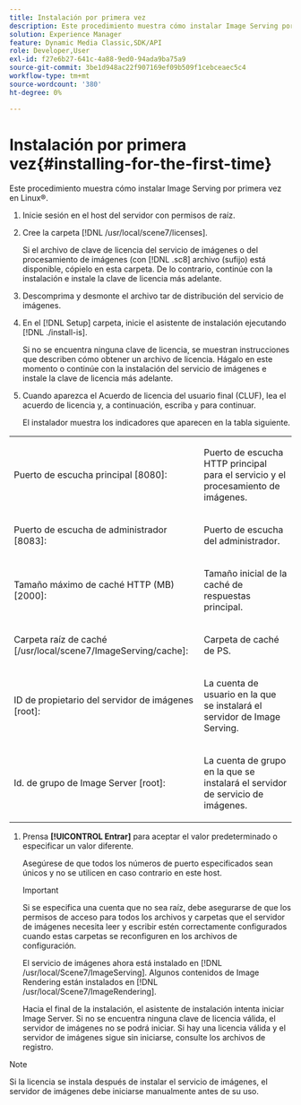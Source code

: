 ```yaml
---
title: Instalación por primera vez
description: Este procedimiento muestra cómo instalar Image Serving por primera vez en Linux®.
solution: Experience Manager
feature: Dynamic Media Classic,SDK/API
role: Developer,User
exl-id: f27e6b27-641c-4a88-9ed0-94ada9ba75a9
source-git-commit: 3be1d948ac22f907169ef09b509f1cebceaec5c4
workflow-type: tm+mt
source-wordcount: '380'
ht-degree: 0%

---
```


# Instalación por primera vez{#installing-for-the-first-time}

Este procedimiento muestra cómo instalar Image Serving por primera vez en Linux®.

1. Inicie sesión en el host del servidor con permisos de raíz.
1. Cree la carpeta [!DNL /usr/local/scene7/licenses].

   Si el archivo de clave de licencia del servicio de imágenes o del procesamiento de imágenes (con [!DNL .sc8] archivo (sufijo) está disponible, cópielo en esta carpeta. De lo contrario, continúe con la instalación e instale la clave de licencia más adelante.
1. Descomprima y desmonte el archivo tar de distribución del servicio de imágenes.
1. En el [!DNL Setup] carpeta, inicie el asistente de instalación ejecutando [!DNL ./install-is].

   Si no se encuentra ninguna clave de licencia, se muestran instrucciones que describen cómo obtener un archivo de licencia. Hágalo en este momento o continúe con la instalación del servicio de imágenes e instale la clave de licencia más adelante.
1. Cuando aparezca el Acuerdo de licencia del usuario final (CLUF), lea el acuerdo de licencia y, a continuación, escriba `y` para continuar.

   El instalador muestra los indicadores que aparecen en la tabla siguiente.

<table id="table_0E7B673CAD8E4C5EB72F8283A0DDEFC8"> 
 <tbody> 
  <tr> 
   <td colname="col1"> <p><span class="codeph"> Puerto de escucha principal [8080]:</span> </p> </td>
   <td colname="col2"> <p>Puerto de escucha HTTP principal para el servicio y el procesamiento de imágenes. </p> </td>
  </tr> 
  <tr> 
   <td colname="col1"> <p><span class="codeph"> Puerto de escucha de administrador [8083]:</span> </p> </td> 
   <td colname="col2"> <p>Puerto de escucha del administrador. </p> </td>
  </tr> 
  <tr> 
   <td colname="col1"> <p><span class="codeph"> Tamaño máximo de caché HTTP (MB) [2000]:</span> </p> </td> 
   <td colname="col2"> <p>Tamaño inicial de la caché de respuestas principal. </p> </td>
  </tr>
  <tr> 
   <td colname="col1"> <p><span class="codeph"> Carpeta raíz de caché [/usr/local/scene7/ImageServing/cache]:</span> </p> </td> 
   <td colname="col2"> <p>Carpeta de caché de PS. </p> </td> 
  </tr> 
  <tr> 
   <td colname="col1"> <p><span class="codeph"> ID de propietario del servidor de imágenes [root]:</span> </p> </td>
   <td colname="col2"> <p>La cuenta de usuario en la que se instalará el servidor de Image Serving. </p> </td>
  </tr>
  <tr> 
   <td colname="col1"> <p><span class="codeph"> Id. de grupo de Image Server [root]:</span> </p> </td>
   <td colname="col2"> <p>La cuenta de grupo en la que se instalará el servidor de servicio de imágenes. </p> </td>
  </tr>
 </tbody>
</table>

1. Prensa **[!UICONTROL Entrar]** para aceptar el valor predeterminado o especificar un valor diferente.

   Asegúrese de que todos los números de puerto especificados sean únicos y no se utilicen en caso contrario en este host.

   >[!IMPORTANT]
   >
   >Si se especifica una cuenta que no sea raíz, debe asegurarse de que los permisos de acceso para todos los archivos y carpetas que el servidor de imágenes necesita leer y escribir estén correctamente configurados cuando estas carpetas se reconfiguren en los archivos de configuración.
   >
   >El servicio de imágenes ahora está instalado en [!DNL /usr/local/Scene7/ImageServing]. Algunos contenidos de Image Rendering están instalados en [!DNL /usr/local/Scene7/ImageRendering].
   >
   >Hacia el final de la instalación, el asistente de instalación intenta iniciar Image Server. Si no se encuentra ninguna clave de licencia válida, el servidor de imágenes no se podrá iniciar. Si hay una licencia válida y el servidor de imágenes sigue sin iniciarse, consulte los archivos de registro.

>[!NOTE]
>
>Si la licencia se instala después de instalar el servicio de imágenes, el servidor de imágenes debe iniciarse manualmente antes de su uso.
